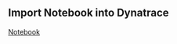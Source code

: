 ## Import Notebook into Dynatrace

[Notebook](https://github.com/popecruzdt/dt-k8s-otel-o11y-metrics/blob/code-spaces/dt-k8s-otel-o11y-metrics_dt_notebook.json)